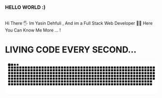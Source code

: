 <h3 >HELLO WORLD :)</h3>
<br>
Hi There 🖐
Im Yasin Dehfuli , And im a Full Stack Web Developer 👨‍💻
Here You Can Know Me More ... !

<h1> LIVING CODE EVERY SECOND...</h1>

<img src="WORM.svg">